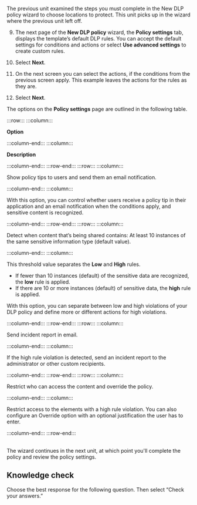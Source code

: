 The previous unit examined the steps you must complete in the New DLP policy wizard to choose locations to protect. This unit picks up in the wizard where the previous unit left off.

9.  The next page of the **New DLP policy** wizard, the **Policy settings** tab, displays the template’s default DLP rules. You can accept the default settings for conditions and actions or select **Use advanced settings** to create custom rules.
10. Select **Next**.
11. On the next screen you can select the actions, if the conditions from the previous screen apply. This example leaves the actions for the rules as they are.

12. Select **Next**.

The options on the **Policy settings** page are outlined in the following table.

:::row:::
  :::column:::
    

**Option**


  :::column-end:::
  :::column:::
    

**Description**


  :::column-end:::
:::row-end:::
:::row:::
  :::column:::
    

Show policy tips to users and send them an email notification.


  :::column-end:::
  :::column:::
    

With this option, you can control whether users receive a policy tip in their application and an email notification when the conditions apply, and sensitive content is recognized.


  :::column-end:::
:::row-end:::
:::row:::
  :::column:::
    

Detect when content that’s being shared contains: At least 10 instances of the same sensitive information type (default value).


  :::column-end:::
  :::column:::
    

This threshold value separates the **Low** and **High** rules.

 -  If fewer than 10 instances (default) of the sensitive data are recognized, the **low** rule is applied.
 -  If there are 10 or more instances (default) of sensitive data, the **high** rule is applied.

With this option, you can separate between low and high violations of your DLP policy and define more or different actions for high violations.


  :::column-end:::
:::row-end:::
:::row:::
  :::column:::
    

Send incident report in email.


  :::column-end:::
  :::column:::
    

If the high rule violation is detected, send an incident report to the administrator or other custom recipients.


  :::column-end:::
:::row-end:::
:::row:::
  :::column:::
    

Restrict who can access the content and override the policy.


  :::column-end:::
  :::column:::
    

Restrict access to the elements with a high rule violation. You can also configure an Override option with an optional justification the user has to enter.


  :::column-end:::
:::row-end:::


<br>The wizard continues in the next unit, at which point you'll complete the policy and review the policy settings.

## Knowledge check

Choose the best response for the following question. Then select “Check your answers.”